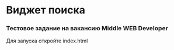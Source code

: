 # Виджет поиска

### Тестовое задание на вакансию Middle WEB Developer

Для запуска откройте index.html
